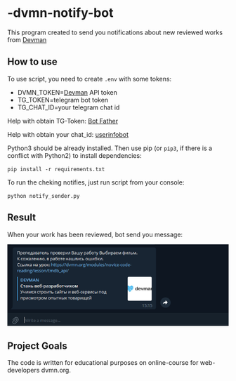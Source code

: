 # -dvmn-notify-bot

This program created to send you notifications about new reviewed works from [Devman](https://dvmn.org/)
## How to use

To use script, you need to create `.env` with some tokens:
* DVMN_TOKEN=[Devman](https://dvmn.org/api/docs/) API token
* TG_TOKEN=telegram bot token
* TG_CHAT_ID=your telegram chat id

Help with obtain TG-Token: [Bot Father](https://telegram.me/BotFather)

Help with obtain your chat_id: [userinfobot](https://t.me/userinfobot)


Python3 should be already installed. Then use pip (or `pip3`, if there is a conflict with Python2) to install dependencies:

```commandline
pip install -r requirements.txt
```

To run the cheking notifies, just run script from your console:

```commandline
python notify_sender.py
```

## Result

When your work has been reviewed, bot send you message:

![img.png](message_example.png)

## Project Goals

The code is written for educational purposes on online-course for web-developers dvmn.org.
